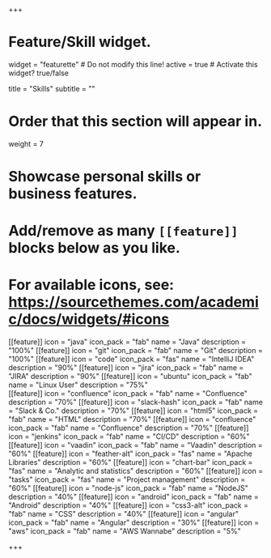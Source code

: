 +++
# Feature/Skill widget.
widget = "featurette"  # Do not modify this line!
active = true  # Activate this widget? true/false

title = "Skills"
subtitle = ""

# Order that this section will appear in.
weight = 7

# Showcase personal skills or business features.
# 
# Add/remove as many `[[feature]]` blocks below as you like.
# 
# For available icons, see: https://sourcethemes.com/academic/docs/widgets/#icons

[[feature]]
  icon = "java"
  icon_pack = "fab"
  name = "Java"
  description = "100%"
[[feature]]
  icon = "git"
  icon_pack = "fab"
  name = "Git"
  description = "100%"
[[feature]]
  icon = "code"
  icon_pack = "fas"
  name = "IntelliJ IDEA"
  description = "90%"
[[feature]]
  icon = "jira"
  icon_pack = "fab"
  name = "JIRA"
  description = "90%"
[[feature]]
  icon = "ubuntu"
  icon_pack = "fab"
  name = "Linux User"
  description = "75%"  
[[feature]]
  icon = "confluence"
  icon_pack = "fab"
  name = "Confluence"
  description = "70%"
[[feature]]
  icon = "slack-hash"
  icon_pack = "fab"
  name = "Slack & Co."
  description = "70%"
[[feature]]
  icon = "html5"
  icon_pack = "fab"
  name = "HTML"
  description = "70%"
[[feature]]
  icon = "confluence"
  icon_pack = "fab"
  name = "Confluence"
  description = "70%"
[[feature]]
  icon = "jenkins"
  icon_pack = "fab"
  name = "CI/CD"
  description = "60%"
[[feature]]
  icon = "vaadin"
  icon_pack = "fab"
  name = "Vaadin"
  description = "60%"
[[feature]]
  icon = "feather-alt"
  icon_pack = "fas"
  name = "Apache Libraries"
  description = "60%"
[[feature]]
  icon = "chart-bar"
  icon_pack = "fas"
  name = "Analytic and statistics"
  description = "60%"
[[feature]]
  icon = "tasks"
  icon_pack = "fas"
  name = "Project management"
  description = "60%"
[[feature]]
  icon = "node-js"
  icon_pack = "fab"
  name = "NodeJS"
  description = "40%"
[[feature]]
  icon = "android"
  icon_pack = "fab"
  name = "Android"
  description = "40%"
[[feature]]
  icon = "css3-alt"
  icon_pack = "fab"
  name = "CSS"
  description = "40%"
[[feature]]
  icon = "angular"
  icon_pack = "fab"
  name = "Angular"
  description = "30%"
[[feature]]
  icon = "aws"
  icon_pack = "fab"
  name = "AWS Wannabe"
  description = "5%"
  

+++
